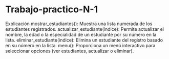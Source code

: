 # Trabajo-practico-N-1
Explicación
mostrar_estudiantes(): Muestra una lista numerada de los estudiantes registrados.
actualizar_estudiante(indice): Permite actualizar el nombre, la edad o la especialidad de un estudiante por su número en la lista.
eliminar_estudiante(indice): Elimina un estudiante del registro basado en su número en la lista.
menu(): Proporciona un menú interactivo para seleccionar opciones (ver estudiantes, actualizar o eliminar).
